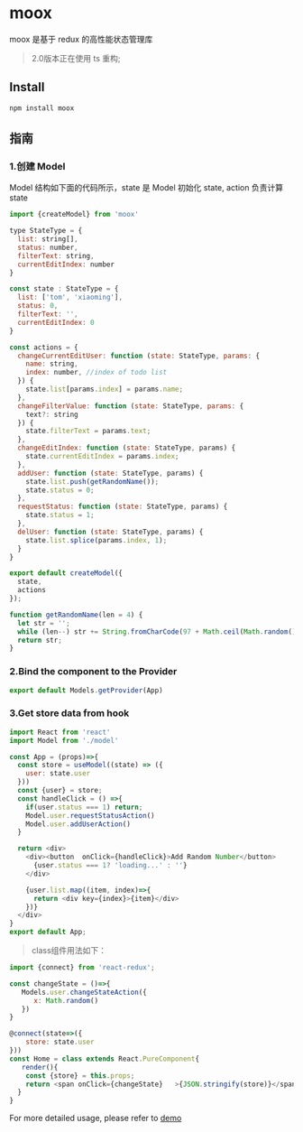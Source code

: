 # moox
moox 是基于 redux 的高性能状态管理库

> 2.0版本正在使用 ts 重构;

## Install
```bash
npm install moox
```

## 指南

### 1.创建 Model
Model 结构如下面的代码所示，state 是 Model 初始化 state, action 负责计算 state

```js
import {createModel} from 'moox'

type StateType = {
  list: string[],
  status: number,
  filterText: string,
  currentEditIndex: number
}

const state : StateType = {
  list: ['tom', 'xiaoming'],
  status: 0,
  filterText: '',
  currentEditIndex: 0
}

const actions = {
  changeCurrentEditUser: function (state: StateType, params: {
    name: string,
    index: number, //index of todo list 
  }) {
    state.list[params.index] = params.name;
  },
  changeFilterValue: function (state: StateType, params: {
    text?: string
  }) {
    state.filterText = params.text;
  },
  changeEditIndex: function (state: StateType, params) {
    state.currentEditIndex = params.index;
  },
  addUser: function (state: StateType, params) {
    state.list.push(getRandomName());
    state.status = 0;
  },
  requestStatus: function (state: StateType, params) {
    state.status = 1;
  },
  delUser: function (state: StateType, params) {
    state.list.splice(params.index, 1);
  }
}

export default createModel({
  state, 
  actions
});

function getRandomName(len = 4) {
  let str = '';
  while (len--) str += String.fromCharCode(97 + Math.ceil(Math.random() * 25));
  return str;
}


```

### 2.Bind the component to the Provider

```js
export default Models.getProvider(App)
```

### 3.Get store data from hook

```js
import React from 'react'
import Model from './model'

const App = (props)=>{
  const store = useModel((state) => ({
    user: state.user
  }))
  const {user} = store;
  const handleClick = () =>{
    if(user.status === 1) return;
    Model.user.requestStatusAction()
    Model.user.addUserAction()
  }

  return <div>
    <div><button  onClick={handleClick}>Add Random Number</button>
      {user.status === 1? 'loading...' : ''}
    </div>

    {user.list.map((item, index)=>{
      return <div key={index}>{item}</div>
    })}
  </div>
}
export default App;

```
>class组件用法如下：

```js
import {connect} from 'react-redux';

const changeState = ()=>{
   Models.user.changeStateAction({
      x: Math.random()
   })
}

@connect(state=>({
	store: state.user
}))
const Home = class extends React.PureComponent{
   render(){
    const {store} = this.props;
    return <span onClick={changeState}   >{JSON.stringify(store)}</span>
  }
}

```

For more detailed usage, please refer to [demo](https://github.com/Open-Federation/moox/tree/master/demo)

